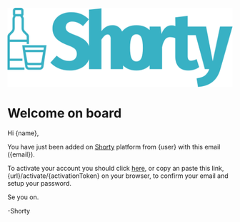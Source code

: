 ![Shorty Logo](./logo.svg)

# Welcome on board

Hi {name},

You have just been added on [Shorty]({url}) platform from {user} with this email ({email}).

To activate your account you should click [here]({url}/activate/{activationToken}), or copy an paste this link,
{url}/activate/{activationToken} on your browser, to confirm your email and setup your password.  

Se you on.

-Shorty

